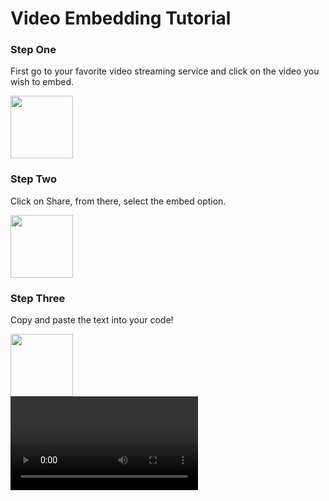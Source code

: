 <html>
<head> <h1> Video Embedding Tutorial </h1> </head>
<body>
<h3>Step One </h3>
<p>First go to your favorite video streaming service and click on the video you wish to embed.</p>
<img src=blob:chrome-untrusted://media-app/6472e579-e009-49f2-a844-f8825774f102 width= 100px height= 100px>
<h3> Step Two </h3>
<p>Click on Share, from there, select the embed option.</p>
<img src=blob:chrome-untrusted://media-app/b6ffa55c-d2e0-4075-90b2-a7815f1b1e78 width= 100px height= 100px>
<h3> Step Three </h3>
<p>Copy and paste the text into your code!</p>
<img src=blob:chrome-untrusted://media-app/a1c915e3-f5af-4e67-a54d-98fa146a7954 width= 100px height= 100px>
<br>
<video>
<iframe width="560" height="315" src="https://www.youtube.com/embed/li1kO3hg4iE?si=gi6KuSOUBTQCKbq1" title="YouTube video player" frameborder="0" allow="accelerometer; autoplay; clipboard-write; encrypted-media; gyroscope; picture-in-picture; web-share" referrerpolicy="strict-origin-when-cross-origin" allowfullscreen> </iframe>
</video>
</body>
</html>
